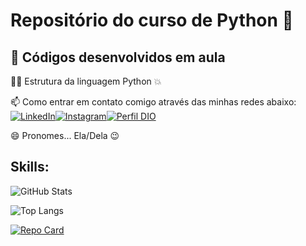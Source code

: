 # Repositório do curso de Python 👋


## 📝 Códigos desenvolvidos em aula 

👩‍💻 Estrutura da linguagem Python 💥

📫 Como entrar em contato comigo através das minhas redes abaixo:
[![LinkedIn](https://img.shields.io/badge/LinkedIn-000?style=for-the-badge&logo=linkedin&logoColor=00000)](https://www.linkedin.com/in/milenasantossouza/)[![Instagram](https://img.shields.io/badge/Instagram-000?style=for-the-badge&logo=instagram)](https://www.instagram.com/miih.sts)[![Perfil DIO](https://img.shields.io/badge/-Meu%20Perfil%20na%20DIO-30A3DC?style=for-the-badge)](https://web.dio.me/users/miihsts)


😄 Pronomes... Ela/Dela  😉



## Skills:

![GitHub Stats](https://github-readme-stats.vercel.app/api?username=miihsts&theme=transparent&bg_color=000&border_color=30A3DC&show_icons=true&icon_color=30A3DC&title_color=E94D5F&text_color=FFF)

![Top Langs](https://github-readme-stats-git-masterrstaa-rickstaa.vercel.app/api/top-langs/?username=miihsts&layout=compact&bg_color=000&border_color=30A3DC&title_color=E94D5F&text_color=FFF4)

[![Repo Card](https://github-readme-stats.vercel.app/api/pin/?username=miihsts&repo=python&bg_color=000&border_color=30A3DC&show_icons=true&icon_color=30A3DC&title_color=E94D5F&text_color=FFF)](https://github.com/miihsts/python)

